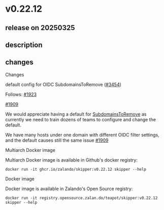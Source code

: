 # v0.22.12

## release on 20250325
## description
## changes
Changes

default config for OIDC SubdomainsToRemove (<a class="issue-link js-issue-link" data-error-text="Failed to load title" data-id="2943404771" data-permission-text="Title is private" data-url="https://github.com/zalando/skipper/issues/3454" data-hovercard-type="pull_request" data-hovercard-url="/zalando/skipper/pull/3454/hovercard" href="https://github.com/zalando/skipper/pull/3454">#3454</a>)

Follows: <a class="issue-link js-issue-link" data-error-text="Failed to load title" data-id="1072106280" data-permission-text="Title is private" data-url="https://github.com/zalando/skipper/issues/1923" data-hovercard-type="pull_request" data-hovercard-url="/zalando/skipper/pull/1923/hovercard" href="https://github.com/zalando/skipper/pull/1923">#1923</a>  

<a class="issue-link js-issue-link" data-error-text="Failed to load title" data-id="1064489811" data-permission-text="Title is private" data-url="https://github.com/zalando/skipper/issues/1909" data-hovercard-type="issue" data-hovercard-url="/zalando/skipper/issues/1909/hovercard" href="https://github.com/zalando/skipper/issues/1909">#1909</a>

We would appreciate having a default for <a href="https://opensource.zalando.com/skipper/reference/filters/#oauthoidcanyclaims" rel="nofollow">SubdomainsToRemove</a> as currently we need to train dozens of teams to configure and change the default.

We have many hosts under one domain with different OIDC filter settings, and the default causes still the same issue <a class="issue-link js-issue-link" data-error-text="Failed to load title" data-id="1064489811" data-permission-text="Title is private" data-url="https://github.com/zalando/skipper/issues/1909" data-hovercard-type="issue" data-hovercard-url="/zalando/skipper/issues/1909/hovercard" href="https://github.com/zalando/skipper/issues/1909">#1909</a>

Multiarch Docker image

Multiarch Docker image is available in Github's docker registry:

    docker run -it ghcr.io/zalando/skipper:v0.22.12 skipper --help

Docker image

Docker image is available in Zalando's Open Source registry:

    docker run -it registry.opensource.zalan.do/teapot/skipper:v0.22.12 skipper --help



